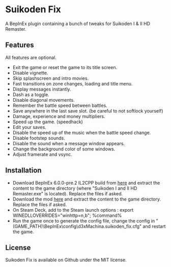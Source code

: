 # Suikoden Fix

A BepInEx plugin containing a bunch of tweaks for Suikoden I & II HD Remaster.

## Features

All features are optional.

- Exit the game or reset the game to its title screen.
- Disable vignette.
- Skip splashscreen and intro movies.
- Fast transitions on zone changes, loading and title menu.
- Display messages instantly.
- Dash as a toggle.
- Disable diagonal movements.
- Remember the battle speed between battles.
- Save anywhere in the last save slot. (be careful to not softlock yourself)
- Damage, experience and money multipliers.
- Speed up the game. (speedhack)
- Edit your saves.
- Disable the speed up of the music when the battle speed change.
- Disable footstep sounds.
- Disable the sound when a message window appears.
- Change the background color of some windows.
- Adjust framerate and vsync.

## Installation

- Download BepInEx 6.0.0-pre.2 IL2CPP build from [here](https://github.com/BepInEx/BepInEx/releases/download/v6.0.0-pre.2/BepInEx-Unity.IL2CPP-win-x64-6.0.0-pre.2.zip) and extract the content to the game directory (where "Suikoden I and II HD Remaster.exe" is located). Replace the files if asked.
- Download the mod [here](https://github.com/d3xMachina/Suikoden-Fix/releases/latest) and extract the content to the game directory. Replace the files if asked.
- On Steam Deck, add to the Steam launch options : export WINEDLLOVERRIDES="winhttp=n,b"; %command%
- Run the game once to generate the config file, change the config in "(GAME_PATH)\BepInEx\config\d3xMachina.suikoden_fix.cfg" and restart the game.

## License

Suikoden Fix is available on Github under the MIT license.